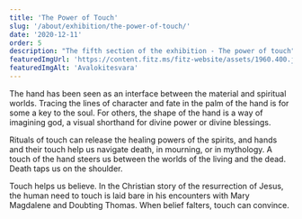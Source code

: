 ```yaml
---
title: 'The Power of Touch'
slug: '/about/exhibition/the-power-of-touch/'
date: '2020-12-11'
order: 5
description: "The fifth section of the exhibition - The power of touch"
featuredImgUrl: 'https://content.fitz.ms/fitz-website/assets/1960.400.jpg?key=directus-medium-crop'
featuredImgAlt: 'Avalokitesvara'
---
```

The hand has been seen as an interface between the material and spiritual worlds. Tracing the lines of character and fate in the palm of the hand is for some a key to the soul. For others, the shape of the hand is a way of imagining god, a visual shorthand for divine power or divine blessings.

Rituals of touch can release the healing powers of the spirits, and hands and their touch help us navigate death, in mourning, or in mythology. A touch of the hand steers us between the worlds of the living and the dead. Death taps us on the shoulder.

Touch helps us believe. In the Christian story of the resurrection of Jesus, the human need to touch is laid bare in his encounters with Mary Magdalene and Doubting Thomas. When belief falters, touch can convince.
